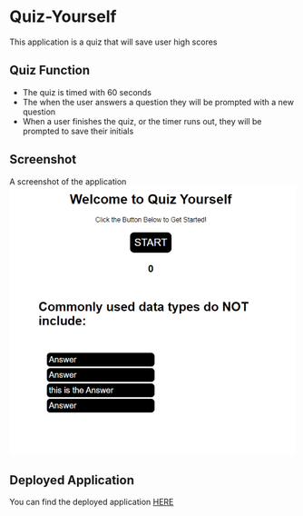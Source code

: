 # Quiz-Yourself 
This application is a quiz that will save user high scores

## Quiz Function
- The quiz is timed with 60 seconds
- The when the user answers a question they will be prompted with a new question
- When a user finishes the quiz, or the timer runs out, they will be prompted to save their initials

## Screenshot
A screenshot of the application 
![Screenshot](./assets/images/quizScreenshot.PNG "Quiz Yourself")

## Deployed Application
You can find the deployed application [HERE](https://jwhitney2209.github.io/quiz-yourself/)